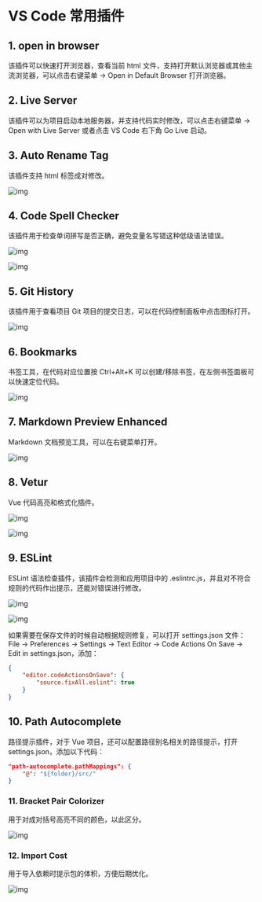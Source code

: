 # VS Code 常用插件

## 1. open in browser

该插件可以快速打开浏览器，查看当前 html 文件，支持打开默认浏览器或其他主流浏览器，可以点击右键菜单 -> Open in Default Browser 打开浏览器。

## 2. Live Server

该插件可以为项目启动本地服务器，并支持代码实时修改，可以点击右键菜单 -> Open with Live Server 或者点击 VS Code 右下角 Go Live 启动。

## 3. Auto Rename Tag

该插件支持 html 标签成对修改。

![img](./docs/images/auto_rename_tag.png)

## 4. Code Spell Checker

该插件用于检查单词拼写是否正确，避免变量名写错这种低级语法错误。

![img](./docs/images/code_spell_checker_1.png)

![img](./docs/images/code_spell_checker_2.png)

## 5. Git History

该插件用于查看项目 Git 项目的提交日志，可以在代码控制面板中点击图标打开。

![img](./docs/images/git_history.png)

## 6. Bookmarks

书签工具，在代码对应位置按 Ctrl+Alt+K 可以创建/移除书签，在左侧书签面板可以快速定位代码。

![img](./docs/images/bookmarks.png)

## 7. Markdown Preview Enhanced

Markdown 文档预览工具，可以在右键菜单打开。

![img](./docs/images/markdown_preview_enhanced.png)

## 8. Vetur

Vue 代码高亮和格式化插件。

![img](./docs/images/vetur_1.png)

![img](./docs/images/vetur_2.png)

## 9. ESLint

ESLint 语法检查插件，该插件会检测和应用项目中的 .eslintrc.js，并且对不符合规则的代码作出提示，还能对错误进行修改。

![img](./docs/images/eslint_1.png)

![img](./docs/images/eslint_2.png)

如果需要在保存文件的时候自动根据规则修复，可以打开 settings.json 文件：File -> Preferences -> Settings -> Text Editor -> Code Actions On Save -> Edit in settings.json，添加：

```json
{
    "editor.codeActionsOnSave": {
        "source.fixAll.eslint": true
    }
}
```

## 10. Path Autocomplete

路径提示插件，对于 Vue 项目，还可以配置路径别名相关的路径提示，打开 settings.json，添加以下代码：

```json
"path-autocomplete.pathMappings": {
    "@": "${folder}/src/"
}
```

### 11. Bracket Pair Colorizer

用于对成对括号高亮不同的颜色，以此区分。

![img](./docs/images/bracket_pair_colorizer.png)

### 12. Import Cost

用于导入依赖时提示包的体积，方便后期优化。

![img](./docs/images/import_cost.png)

